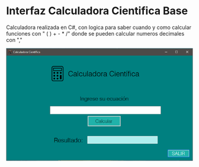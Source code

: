 # Interfaz Calculadora Cientifica Base
Calculadora realizada en C#, con logica para saber cuando y como calcular funciones con " ( ) + - * /" donde se pueden calcular numeros decimales con ","

<img src="/CapturaCalculadora.png" alt="Calculadora Cientifica"/>



